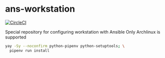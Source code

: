 # ans-workstation

[![CircleCI](https://dl.circleci.com/status-badge/img/gh/tenhishadow/ans-workstation/tree/master.svg?style=svg)](https://dl.circleci.com/status-badge/redirect/gh/tenhishadow/ans-workstation/tree/master)

Special repository for configuring workstation with Ansible
Only Archlinux is supported

```bash
yay -Sy --noconfirm python-pipenv python-setuptools; \
  pipenv run install
```
